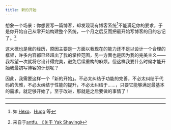 ```yaml
---
title: 新的开始
---
```


想象一个场景：你想要写一篇博客，却发现现有博客系统[^1]不能满足你的要求，于是你开始自己从零开始构建整个系统，一个月之后反而把最开始写博客的目的忘记了。[^2]

这大概也是我的经历，原因主要是一方面以我现在的能力还不足以设计一个合理的框架，许多内容都已经超出了我的掌控范围，另一方面也是因为我的完美主义——我希望一次就将它设计得完美，避免后续重构的麻烦。但这样我要什么时候才能开始我最初写博客的计划呢？

因此，我需要这样一个「新的开始」。不必太纠结于功能的完善，不必太纠结于代码的优雅，不必太纠结于性能的提升，不必太纠结于……，只要它能够满足最基本的需求，就足够开始了。至于改进，那就是之后要做的事情了！

---

[^1]: 如 [Hexo](https://hexo.io/)、[Hugo](https://gohugo.io/) 等
[^2]: 来自于[antfu, 《关于 Yak Shaving》](https://antfu.me/posts/about-yak-shaving-zh#yak-shaving)
